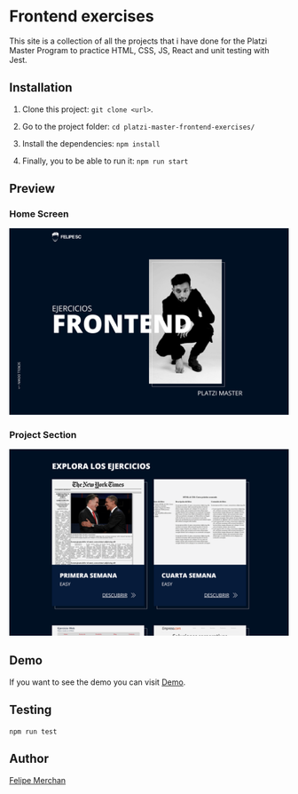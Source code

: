# Frontend exercises

This site is a collection of all the projects that i have done for the Platzi Master Program to practice HTML, CSS, JS, React and unit testing with Jest.

## Installation

1. Clone this project: `git clone <url>`.

2. Go to the project folder: `cd platzi-master-frontend-exercises/`

3. Install the dependencies: `npm install`

4. Finally, you to be able to run it: `npm run start`

## Preview

### Home Screen

![Home Screen](https://github.com/FelipeMerchan/platzi-master-frontend-exercises/blob/master/src/images/preview-hero.png)

### Project Section

![Project Section](https://github.com/FelipeMerchan/platzi-master-frontend-exercises/blob/master/src/images/preview-section.png)

## Demo

If you want to see the demo you can visit [Demo](http://https://felipemerchan.github.io/platzi-master-frontend-exercises/ "Demo").

## Testing

    npm run test

## Author

[Felipe Merchan](https://github.com/FelipeMerchan "Felipe Merchan")
